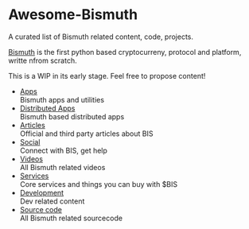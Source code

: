 # Awesome-Bismuth
A curated list of Bismuth related content, code, projects.

[Bismuth](http://bismuth.cz) is the first python based cryptocurreny, protocol and platform, writte nfrom scratch.

This is a WIP in its early stage. Feel free to propose content!

* [Apps](https://github.com/bismuthfoundation/Awesome-Bismuth/blob/master/Apps.md)  
  Bismuth apps and utilities
* [Distributed Apps](https://github.com/bismuthfoundation/Awesome-Bismuth/blob/master/DApps.md)  
  Bismuth based distributed apps
* [Articles](https://github.com/bismuthfoundation/Awesome-Bismuth/blob/master/Articles.md)  
  Official and third party articles about BIS
* [Social](https://github.com/bismuthfoundation/Awesome-Bismuth/blob/master/Social.md)  
  Connect with BIS, get help
* [Videos](https://github.com/bismuthfoundation/Awesome-Bismuth/blob/master/Videos.md)  
  All Bismuth related videos  
* [Services](https://github.com/bismuthfoundation/Awesome-Bismuth/blob/master/Services.md)  
  Core services and things you can buy with $BIS
* [Development](https://github.com/bismuthfoundation/Awesome-Bismuth/blob/master/Dev.md)  
  Dev related content
* [Source code](https://github.com/bismuthfoundation/Awesome-Bismuth/blob/master/SourceCode.md)  
  All Bismuth related sourcecode
